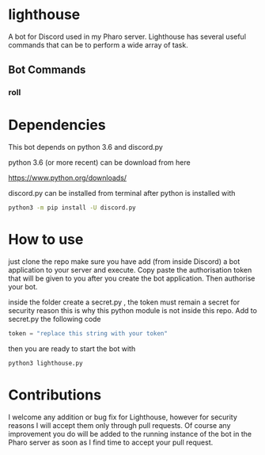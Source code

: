 # lighthouse
A bot for Discord used in my Pharo server. Lighthouse has several useful commands that can be to perform a wide array of task. 

## Bot Commands

### roll

# Dependencies 
This bot depends on python 3.6 and discord.py

python 3.6 (or more recent) can be download from here 

https://www.python.org/downloads/

discord.py can be installed from terminal after python is installed with

```bash
python3 -m pip install -U discord.py
```

# How to use
just clone the repo make sure you have add (from inside Discord) a bot application to your server and execute. Copy paste the authorisation token that will be given to you after you create the bot application. Then authorise your bot.

inside the folder create a secret.py , the token must remain a secret for security reason this is why this python module is not inside this repo. Add to secret.py the following code

```python
token = "replace this string with your token"
```
then you are ready to start the bot with 

```bash
python3 lighthouse.py
```

# Contributions

I welcome any addition or bug fix for Lighthouse, however for security reasons I will accept them only through pull requests. Of course any improvement you do will be added to the running instance of the bot in the Pharo server as soon as I find time to accept your pull request. 
